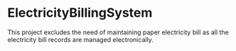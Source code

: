 # ElectricityBillingSystem
This project excludes the need of maintaining paper electricity bill as all the electricity bill records are managed electronically.
